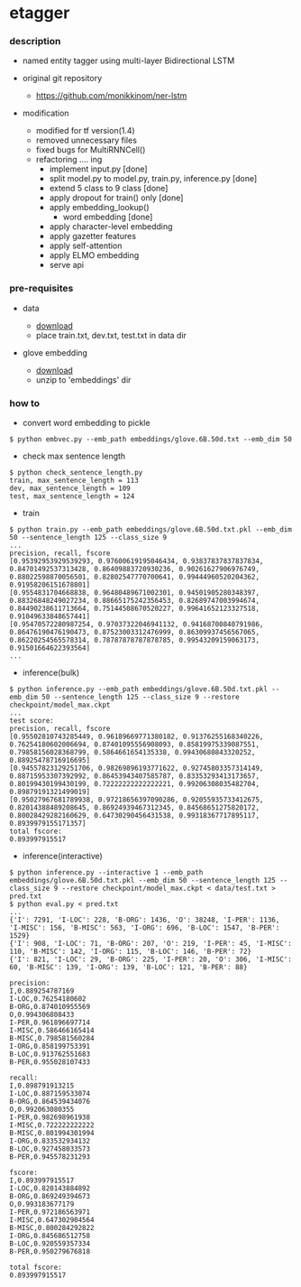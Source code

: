etagger
====

### description

- named entity tagger using multi-layer Bidirectional LSTM

- original git repository
  - https://github.com/monikkinom/ner-lstm

- modification
  - modified for tf version(1.4)
  - removed unnecessary files
  - fixed bugs for MultiRNNCell()
  - refactoring .... ing
    - implement input.py [done]
    - split model.py to model.py, train.py, inference.py [done]
    - extend 5 class to 9 class [done]
    - apply dropout for train() only [done]
    - apply embedding_lookup()
      - word embedding [done]
    - apply character-level embedding
    - apply gazetter features
    - apply self-attention
    - apply ELMO embedding
    - serve api

### pre-requisites

- data
  - [download](https://github.com/mxhofer/Named-Entity-Recognition-BidirectionalLSTM-CNN-CoNLL/tree/master/data) 
  - place train.txt, dev.txt, test.txt in data dir

- glove embedding
  - [download](http://nlp.stanford.edu/data/glove.6B.zip)
  - unzip to 'embeddings' dir

### how to 

- convert word embedding to pickle
```
$ python embvec.py --emb_path embeddings/glove.6B.50d.txt --emb_dim 50
```

- check max sentence length
```
$ python check_sentence_length.py
train, max_sentence_length = 113
dev, max_sentence_length = 109
test, max_sentence_length = 124
```

- train
```
$ python train.py --emb_path embeddings/glove.6B.50d.txt.pkl --emb_dim 50 --sentence_length 125 --class_size 9
...
precision, recall, fscore
[0.95392953929539293, 0.97600619195046434, 0.93837837837837834, 0.84701492537313428, 0.86409883720930236, 0.90261627906976749, 0.88022598870056501, 0.82802547770700641, 0.99444960520204362, 0.91958206151678801]
[0.9554831704668838, 0.96480489671002301, 0.94501905280348397, 0.88326848249027234, 0.88665175242356453, 0.82689747003994674, 0.84490238611713664, 0.75144508670520227, 0.99641652123327518, 0.91049633848657441]
[0.95470572280987254, 0.97037322046941132, 0.94168700840791986, 0.86476190476190473, 0.87523003312476999, 0.86309937456567065, 0.86220254565578314, 0.78787878787878785, 0.99543209159063173, 0.91501664622393564]
...
```

- inference(bulk)
```
$ python inference.py --emb_path embeddings/glove.6B.50d.txt.pkl --emb_dim 50 --sentence_length 125 --class_size 9 --restore checkpoint/model_max.ckpt
...
test score:
precision, recall, fscore
[0.95502810743285449, 0.96189669771380182, 0.91376255168340226, 0.76254180602006694, 0.87401095556908093, 0.85819975339087551, 0.79858156028368799, 0.5864661654135338, 0.99430680843320252, 0.88925478716916695]
[0.94557823129251706, 0.98269896193771622, 0.92745803357314149, 0.88715953307392992, 0.86453943407585787, 0.83353293413173657, 0.80199430199430199, 0.72222222222222221, 0.99206308035482704, 0.89879191321499019]
[0.95027967681789938, 0.97218656397090286, 0.92055935733412675, 0.82014388489208645, 0.86924939467312345, 0.84568651275820172, 0.80028429282160629, 0.64730290456431538, 0.99318367717895117, 0.8939979155171357]
total fscore:
0.893997915517
```

- inference(interactive)
```
$ python inference.py --interactive 1 --emb_path embeddings/glove.6B.50d.txt.pkl --emb_dim 50 --sentence_length 125 --class_size 9 --restore checkpoint/model_max.ckpt < data/test.txt > pred.txt
$ python eval.py < pred.txt
...
{'I': 7291, 'I-LOC': 228, 'B-ORG': 1436, 'O': 38248, 'I-PER': 1136, 'I-MISC': 156, 'B-MISC': 563, 'I-ORG': 696, 'B-LOC': 1547, 'B-PER': 1529}
{'I': 908, 'I-LOC': 71, 'B-ORG': 207, 'O': 219, 'I-PER': 45, 'I-MISC': 110, 'B-MISC': 142, 'I-ORG': 115, 'B-LOC': 146, 'B-PER': 72}
{'I': 821, 'I-LOC': 29, 'B-ORG': 225, 'I-PER': 20, 'O': 306, 'I-MISC': 60, 'B-MISC': 139, 'I-ORG': 139, 'B-LOC': 121, 'B-PER': 88}

precision:
I,0.889254787169
I-LOC,0.76254180602
B-ORG,0.874010955569
O,0.994306808433
I-PER,0.961896697714
I-MISC,0.586466165414
B-MISC,0.798581560284
I-ORG,0.858199753391
B-LOC,0.913762551683
B-PER,0.955028107433

recall:
I,0.898791913215
I-LOC,0.887159533074
B-ORG,0.864539434076
O,0.992063080355
I-PER,0.982698961938
I-MISC,0.722222222222
B-MISC,0.801994301994
I-ORG,0.833532934132
B-LOC,0.927458033573
B-PER,0.945578231293

fscore:
I,0.893997915517
I-LOC,0.820143884892
B-ORG,0.869249394673
O,0.993183677179
I-PER,0.972186563971
I-MISC,0.647302904564
B-MISC,0.800284292822
I-ORG,0.845686512758
B-LOC,0.920559357334
B-PER,0.950279676818

total fscore:
0.893997915517
```
